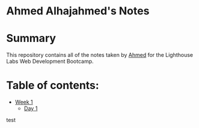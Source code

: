 # Ahmed Alhajahmed's Notes

# Summary

This repository contains all of the notes taken by [Ahmed](https://github.com/Alhajahmed) for the Lighthouse Labs Web Development Bootcamp.

# Table of contents:

- [Week 1](/Week_1)
  - [Day 1](/Week_1/Day_1)

test
